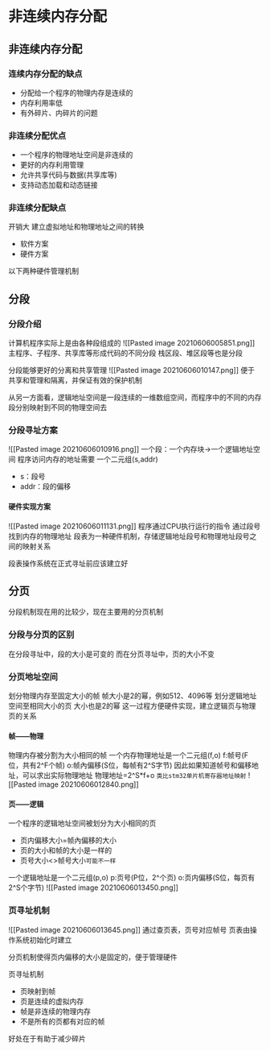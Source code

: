 # 非连续内存分配
## 非连续内存分配
### 连续内存分配的缺点
+ 分配给一个程序的物理内存是连续的
+ 内存利用率低
+ 有外碎片、内碎片的问题

### 非连续分配优点
+ 一个程序的物理地址空间是非连续的
+ 更好的内存利用管理
+ 允许共享代码与数据(共享库等)
+ 支持动态加载和动态链接
### 非连续分配缺点
开销大
建立虚拟地址和物理地址之间的转换
+ 软件方案
+ 硬件方案

以下两种硬件管理机制

## 分段
### 分段介绍
计算机程序实际上是由各种段组成的
![[Pasted image 20210606005851.png]]
主程序、子程序、共享库等形成代码的不同分段
栈区段、堆区段等也是分段

分段能够更好的分离和共享管理
![[Pasted image 20210606010147.png]]
便于共享和管理和隔离，并保证有效的保护机制

从另一方面看，逻辑地址空间是一段连续的一维数组空间，而程序中的不同的内存段分别映射到不同的物理空间去

### 分段寻址方案
![[Pasted image 20210606010916.png]]
一个段：一个内存块->一个逻辑地址空间
程序访问内存的地址需要
一个二元组(s,addr)
+ s：段号
+ addr：段的偏移

#### 硬件实现方案
![[Pasted image 20210606011131.png]]
程序通过CPU执行运行的指令
通过段号找到内存的物理地址
段表为一种硬件机制，存储逻辑地址段号和物理地址段号之间的映射关系

段表操作系统在正式寻址前应该建立好
## 分页
分段机制现在用的比较少，现在主要用的分页机制
### 分段与分页的区别
在分段寻址中，段的大小是可变的
而在分页寻址中，页的大小不变

### 分页地址空间
划分物理内存至固定大小的帧
帧大小是2的幂，例如512、4096等
划分逻辑地址空间至相同大小的页
大小也是2的幂
这一过程方便硬件实现，建立逻辑页与物理页的关系

#### 帧——物理
物理内存被分割为大小相同的帧
一个内存物理地址是一个二元组(f,o)
f:帧号(F位，共有2^F个帧)
o:帧內偏移(S位，每帧有2^S字节)
因此如果知道帧号和偏移地址，可以求出实际物理地址
物理地址=2^S\*f+o
`类比stm32单片机寄存器地址映射`
![[Pasted image 20210606012840.png]]

#### 页——逻辑
一个程序的逻辑地址空间被划分为大小相同的页
+ 页内偏移大小=帧內偏移的大小
+ 页的大小和帧的大小是一样的
+ 页号大小<>帧号大小`可能不一样`

一个逻辑地址是一个二元组(p,o)
p:页号(P位，2^个页)
o:页内偏移(S位，每页有2^S个字节)
![[Pasted image 20210606013450.png]]

### 页寻址机制
![[Pasted image 20210606013645.png]]
通过查页表，页号对应帧号
页表由操作系统初始化时建立

分页机制使得页内偏移的大小是固定的，便于管理硬件

页寻址机制
+ 页映射到帧
+ 页是连续的虚拟内存
+ 帧是非连续的物理内存
+ 不是所有的页都有对应的帧

好处在于有助于减少碎片


